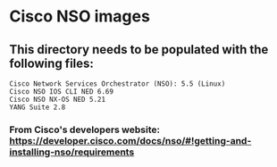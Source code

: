 # Cisco NSO images

## This directory needs to be populated with the following files:
    Cisco Network Services Orchestrator (NSO): 5.5 (Linux)
    Cisco NSO IOS CLI NED 6.69
    Cisco NSO NX-OS NED 5.21
    YANG Suite 2.8
### From Cisco's developers website: https://developer.cisco.com/docs/nso/#!getting-and-installing-nso/requirements
